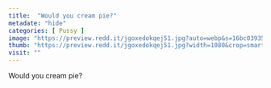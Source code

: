 ```yaml
---
title:  "Would you cream pie?"
metadate: "hide"
categories: [ Pussy ]
image: "https://preview.redd.it/jgoxedokqej51.jpg?auto=webp&s=16bc0393545ef44a56db214830690dc124d6fa7e"
thumb: "https://preview.redd.it/jgoxedokqej51.jpg?width=1080&crop=smart&auto=webp&s=0c3a04a26500c13fdab3af75bbc7238501898c1a"
visit: ""
---
```

Would you cream pie?
